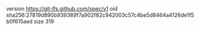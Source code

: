 version https://git-lfs.github.com/spec/v1
oid sha256:27819d890b939389f7a902f82c942003c57c4be5d8464a4126de1f5b0f615aed
size 319
